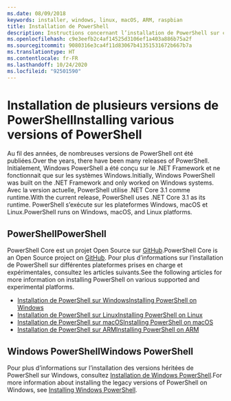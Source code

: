 ```yaml
---
ms.date: 08/09/2018
keywords: installer, windows, linux, macOS, ARM, raspbian
title: Installation de PowerShell
description: Instructions concernant l’installation de PowerShell sur chacune des plateformes prises en charge.
ms.openlocfilehash: c9e3eefb2c4af14525d3106ef1a403a886b75a2f
ms.sourcegitcommit: 9080316e3ca4f11d83067b41351531672b667b7a
ms.translationtype: HT
ms.contentlocale: fr-FR
ms.lasthandoff: 10/24/2020
ms.locfileid: "92501590"
---
```

# <a name="installing-various-versions-of-powershell"></a><span data-ttu-id="07f5a-104">Installation de plusieurs versions de PowerShell</span><span class="sxs-lookup"><span data-stu-id="07f5a-104">Installing various versions of PowerShell</span></span>

<span data-ttu-id="07f5a-105">Au fil des années, de nombreuses versions de PowerShell ont été publiées.</span><span class="sxs-lookup"><span data-stu-id="07f5a-105">Over the years, there have been many releases of PowerShell.</span></span> <span data-ttu-id="07f5a-106">Initialement, Windows PowerShell a été conçu sur le .NET Framework et ne fonctionnait que sur les systèmes Windows.</span><span class="sxs-lookup"><span data-stu-id="07f5a-106">Initially, Windows PowerShell was built on the .NET Framework and only worked on Windows systems.</span></span> <span data-ttu-id="07f5a-107">Avec la version actuelle, PowerShell utilise .NET Core 3.1 comme runtime.</span><span class="sxs-lookup"><span data-stu-id="07f5a-107">With the current release, PowerShell uses .NET Core 3.1 as its runtime.</span></span> <span data-ttu-id="07f5a-108">PowerShell s’exécute sur les plateformes Windows, macOS et Linux.</span><span class="sxs-lookup"><span data-stu-id="07f5a-108">PowerShell runs on Windows, macOS, and Linux platforms.</span></span>

## <a name="powershell"></a><span data-ttu-id="07f5a-109">PowerShell</span><span class="sxs-lookup"><span data-stu-id="07f5a-109">PowerShell</span></span>

<span data-ttu-id="07f5a-110">PowerShell Core est un projet Open Source sur [GitHub](https://github.com/powershell/powershell).</span><span class="sxs-lookup"><span data-stu-id="07f5a-110">PowerShell Core is an Open Source project on [GitHub](https://github.com/powershell/powershell).</span></span> <span data-ttu-id="07f5a-111">Pour plus d’informations sur l’installation de PowerShell sur différentes plateformes prises en charge et expérimentales, consultez les articles suivants.</span><span class="sxs-lookup"><span data-stu-id="07f5a-111">See the following articles for more information on installing PowerShell on various supported and experimental platforms.</span></span>

- [<span data-ttu-id="07f5a-112">Installation de PowerShell sur Windows</span><span class="sxs-lookup"><span data-stu-id="07f5a-112">Installing PowerShell on Windows</span></span>](Installing-PowerShell-Core-on-Windows.md)
- [<span data-ttu-id="07f5a-113">Installation de PowerShell sur Linux</span><span class="sxs-lookup"><span data-stu-id="07f5a-113">Installing PowerShell on Linux</span></span>](Installing-PowerShell-Core-on-Linux.md)
- [<span data-ttu-id="07f5a-114">Installation de PowerShell sur macOS</span><span class="sxs-lookup"><span data-stu-id="07f5a-114">Installing PowerShell on macOS</span></span>](Installing-PowerShell-Core-on-macOS.md)
- [<span data-ttu-id="07f5a-115">Installation de PowerShell sur ARM</span><span class="sxs-lookup"><span data-stu-id="07f5a-115">Installing PowerShell on ARM</span></span>](PowerShell-Core-on-ARM.md)

## <a name="windows-powershell"></a><span data-ttu-id="07f5a-116">Windows PowerShell</span><span class="sxs-lookup"><span data-stu-id="07f5a-116">Windows PowerShell</span></span>

<span data-ttu-id="07f5a-117">Pour plus d’informations sur l’installation des versions héritées de PowerShell sur Windows, consultez [Installation de Windows PowerShell](../windows-powershell/install/installing-windows-powershell.md).</span><span class="sxs-lookup"><span data-stu-id="07f5a-117">For more information about installing the legacy versions of PowerShell on Windows, see [Installing Windows PowerShell](../windows-powershell/install/installing-windows-powershell.md).</span></span>
